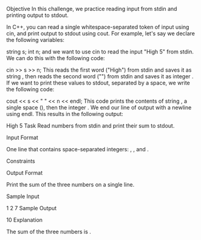 Objective
In this challenge, we practice reading input from stdin and printing output to stdout.

In C++, you can read a single whitespace-separated token of input using cin, and print output to stdout using cout. For example, let's say we declare the following variables:

string s;
int n;
and we want to use cin to read the input "High 5" from stdin. We can do this with the following code:

cin >> s >> n;
This reads the first word ("High") from stdin and saves it as string , then reads the second word ("") from stdin and saves it as integer . If we want to print these values to stdout, separated by a space, we write the following code:

cout << s << " " << n << endl;
This code prints the contents of string , a single space (), then the integer . We end our line of output with a newline using endl. This results in the following output:

High 5
Task
Read  numbers from stdin and print their sum to stdout.

Input Format

One line that contains  space-separated integers: , , and .

Constraints

Output Format

Print the sum of the three numbers on a single line.

Sample Input

1 2 7
Sample Output

10
Explanation

The sum of the three numbers is .


